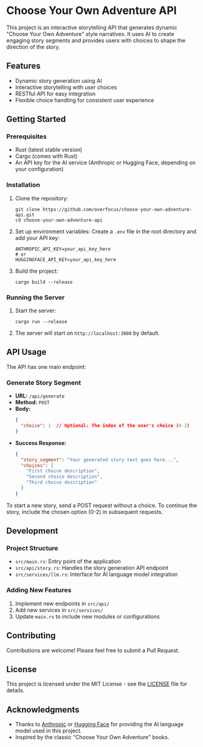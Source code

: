 # Choose Your Own Adventure API

This project is an interactive storytelling API that generates dynamic "Choose Your Own Adventure" style narratives. It uses AI to create engaging story segments and provides users with choices to shape the direction of the story.

## Features

- Dynamic story generation using AI
- Interactive storytelling with user choices
- RESTful API for easy integration
- Flexible choice handling for consistent user experience

## Getting Started

### Prerequisites

- Rust (latest stable version)
- Cargo (comes with Rust)
- An API key for the AI service (Anthropic or Hugging Face, depending on your configuration)

### Installation

1. Clone the repository:
   ```
   git clone https://github.com/overfocus/choose-your-own-adventure-api.git
   cd choose-your-own-adventure-api
   ```

2. Set up environment variables:
   Create a `.env` file in the root directory and add your API key:
   ```
   ANTHROPIC_API_KEY=your_api_key_here
   # or
   HUGGINGFACE_API_KEY=your_api_key_here
   ```

3. Build the project:
   ```
   cargo build --release
   ```

### Running the Server

1. Start the server:
   ```
   cargo run --release
   ```

2. The server will start on `http://localhost:3000` by default.

## API Usage

The API has one main endpoint:

### Generate Story Segment

- **URL:** `/api/generate`
- **Method:** `POST`
- **Body:**
  ```json
  {
    "choice": 1  // Optional: The index of the user's choice (0-2)
  }
  ```
- **Success Response:**
  ```json
  {
    "story_segment": "Your generated story text goes here...",
    "choices": [
      "First choice description",
      "Second choice description",
      "Third choice description"
    ]
  }
  ```

To start a new story, send a POST request without a choice. To continue the story, include the chosen option (0-2) in subsequent requests.

## Development

### Project Structure

- `src/main.rs`: Entry point of the application
- `src/api/story.rs`: Handles the story generation API endpoint
- `src/services/llm.rs`: Interface for AI language model integration

### Adding New Features

1. Implement new endpoints in `src/api/`
2. Add new services in `src/services/`
3. Update `main.rs` to include new modules or configurations

## Contributing

Contributions are welcome! Please feel free to submit a Pull Request.

## License

This project is licensed under the MIT License - see the [LICENSE](LICENSE) file for details.

## Acknowledgments

- Thanks to [Anthropic](https://www.anthropic.com) or [Hugging Face](https://huggingface.co) for providing the AI language model used in this project.
- Inspired by the classic "Choose Your Own Adventure" books.